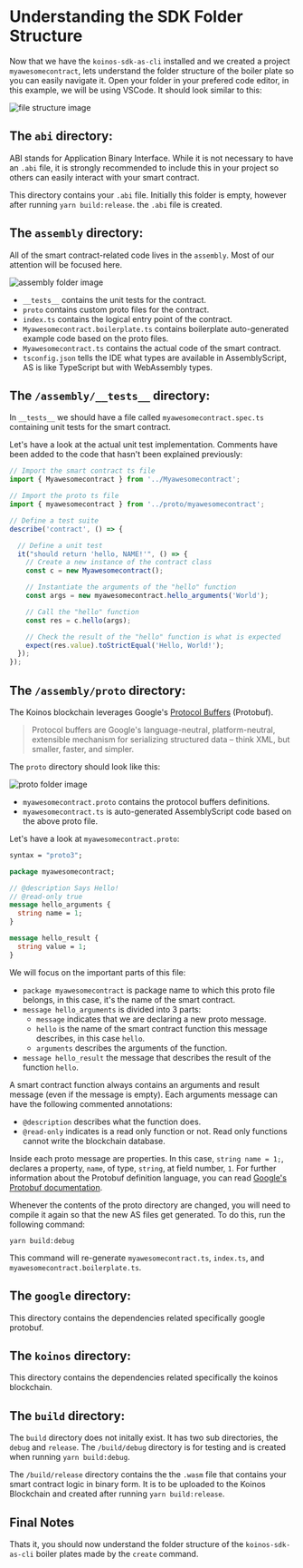 # Understanding the SDK Folder Structure

Now that we have the `koinos-sdk-as-cli` installed and we created a project  `myawesomecontract`, lets understand the folder structure of the boiler plate so you can easily navigate it. Open your folder in your prefered code editor, in this example, we will be using VSCode. It should look similar to this:

![file structure image](/images/vscode-file-structure-image.png "File structure")

## The `abi` directory:
ABI stands for Application Binary Interface. While it is not necessary to have an `.abi` file, it is strongly recommended to include this in your project so others can easily interact with your smart contract.

This directory contains your `.abi` file. Initially this folder is empty, however after running `yarn build:release`. the `.abi` file is created.


## The  `assembly` directory:
All of the smart contract-related code lives in the `assembly`. Most of our attention will be focused here.

![assembly folder image](/images/assembly-folder-image.png "Assembly directory")

- `__tests__` contains the unit tests for the contract.
- `proto` contains custom proto files for the contract.
- `index.ts` contains the logical entry point of the contract.
- `Myawesomecontract.boilerplate.ts` contains boilerplate auto-generated example code based on the proto files.
- `Myawesomecontract.ts` contains the actual code of the smart contract.
- `tsconfig.json` tells the IDE what types are available in AssemblyScript, AS is like TypeScript but with WebAssembly types.


## The `/assembly/__tests__` directory:

In `__tests__` we should have a file called `myawesomecontract.spec.ts` containing unit tests for the smart contract.

Let's have a look at the actual unit test implementation. Comments have been added to the code that hasn't been explained previously:

``` ts
// Import the smart contract ts file
import { Myawesomecontract } from '../Myawesomecontract';

// Import the proto ts file
import { myawesomecontract } from '../proto/myawesomecontract';

// Define a test suite
describe('contract', () => {

  // Define a unit test
  it("should return 'hello, NAME!'", () => {
    // Create a new instance of the contract class
    const c = new Myawesomecontract();

    // Instantiate the arguments of the "hello" function
    const args = new myawesomecontract.hello_arguments('World');

    // Call the "hello" function
    const res = c.hello(args);

    // Check the result of the "hello" function is what is expected
    expect(res.value).toStrictEqual('Hello, World!');
  });
});
```

## The `/assembly/proto` directory:

The Koinos blockchain  leverages Google's [Protocol Buffers](https://developers.google.com/protocol-buffers) (Protobuf).

> Protocol buffers are Google's language-neutral, platform-neutral, extensible mechanism for serializing structured data – think XML, but smaller, faster, and simpler.

The `proto` directory should look like this:

![proto folder image](/images/proto-folder-image.png "Proto directory")

- `myawesomecontract.proto` contains the protocol buffers definitions.
- `myawesomecontract.ts` is auto-generated AssemblyScript code based on the above proto file.

Let's have a look at `myawesomecontract.proto`:

```proto
syntax = "proto3";

package myawesomecontract;

// @description Says Hello!
// @read-only true
message hello_arguments {
  string name = 1;
}

message hello_result {
  string value = 1;
}
```

We will focus on the important parts of this file:

- `package myawesomecontract` is package name to which this proto file belongs, in this case, it's the name of the smart contract.
- `message hello_arguments` is divided into 3 parts:
  - `message` indicates that we are declaring a new proto message.
  - `hello` is the name of the smart contract function this message describes, in this case `hello`.
  - `arguments` describes the arguments of the function.
- `message hello_result` the message that describes the result of the function `hello`.

A smart contract function always contains an arguments and result message (even if the message is empty). Each arguments message can have the following commented annotations:

- `@description` describes what the function does.
- `@read-only` indicates is a read only function or not. Read only functions cannot write the blockchain database.

Inside each proto message are properties. In this case, `string name = 1;`, declares a property, `name`, of type, `string`, at field number, `1`. For further information about the Protobuf definition language, you can read [Google's Protobuf documentation](https://protobuf.dev/programming-guides/proto3/).

Whenever the contents of the proto directory are changed, you will need to compile it again so that the new AS files get generated. To do this, run the following command:

```console
yarn build:debug
```

This command will re-generate `myawesomecontract.ts`, `index.ts`, and `myawesomecontract.boilerplate.ts`.

## The `google` directory:
This directory contains the dependencies related specifically google protobuf.

## The `koinos` directory:
This directory contains the dependencies related specifically the koinos blockchain.


## The `build` directory:
The `build` directory does not initally exist. It has two sub directories, the `debug` and `release`.  The `/build/debug` directory is for testing and is created when running `yarn build:debug`.

The `/build/release` directory contains the the `.wasm` file that contains your smart contract logic in binary form. It is to be uploaded to the Koinos Blockchain and created after running `yarn build:release`.

## Final Notes

Thats it, you should now understand the folder structure of the `koinos-sdk-as-cli` boiler plates made by the `create` command.